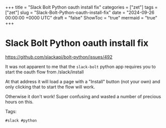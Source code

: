 +++
title = "Slack Bolt Python oauth install fix"
categories = ["zet"]
tags = ["zet"]
slug = "Slack-Bolt-Python-oauth-install-fix"
date = "2024-09-26 00:00:00 +0000 UTC"
draft = "false"
ShowToc = "true"
mermaid = "true"
+++

# Slack Bolt Python oauth install fix

https://github.com/slackapi/bolt-python/issues/492

It was not apparent to me that the `slack-bolt` python app requires you to start
the oauth flow from <url>/slack/install

At that address it will load a page with a "Install" button (not your own) and
only clicking that to start the flow will work.

Otherwise it don't work! Super confusing and wasted a number of precious hours
on this.

Tags:

    #slack #python
